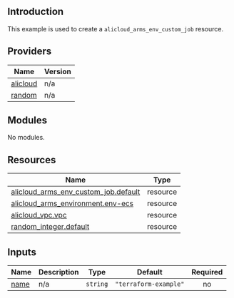 ## Introduction

This example is used to create a `alicloud_arms_env_custom_job` resource.

<!-- BEGIN_TF_DOCS -->
## Providers

| Name | Version |
|------|---------|
| <a name="provider_alicloud"></a> [alicloud](#provider\_alicloud) | n/a |
| <a name="provider_random"></a> [random](#provider\_random) | n/a |

## Modules

No modules.

## Resources

| Name | Type |
|------|------|
| [alicloud_arms_env_custom_job.default](https://registry.terraform.io/providers/aliyun/alicloud/latest/docs/resources/arms_env_custom_job) | resource |
| [alicloud_arms_environment.env-ecs](https://registry.terraform.io/providers/aliyun/alicloud/latest/docs/resources/arms_environment) | resource |
| [alicloud_vpc.vpc](https://registry.terraform.io/providers/aliyun/alicloud/latest/docs/resources/vpc) | resource |
| [random_integer.default](https://registry.terraform.io/providers/hashicorp/random/latest/docs/resources/integer) | resource |

## Inputs

| Name | Description | Type | Default | Required |
|------|-------------|------|---------|:--------:|
| <a name="input_name"></a> [name](#input\_name) | n/a | `string` | `"terraform-example"` | no |
<!-- END_TF_DOCS -->    